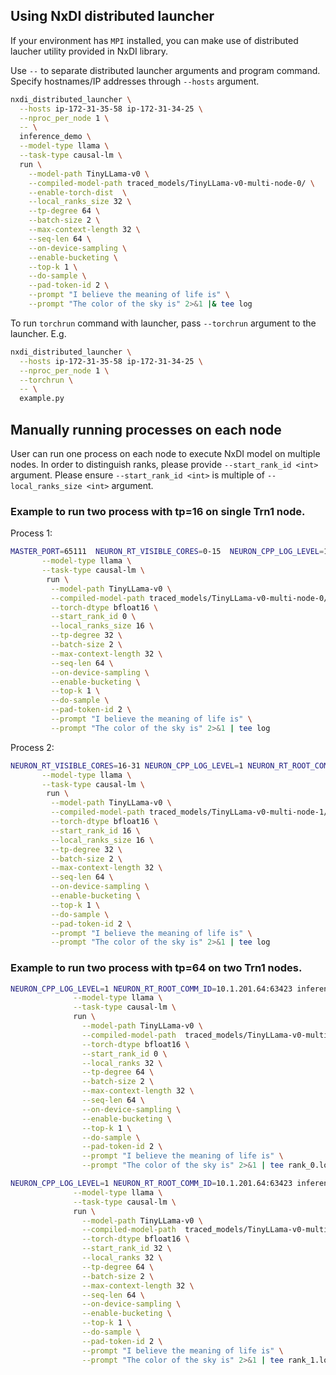 ## Using NxDI distributed launcher

If your environment has ``MPI`` installed, you can make use of distributed laucher utility provided in NxDI library.

Use ``--`` to separate distributed launcher arguments and program command. Specify hostnames/IP addresses through ``--hosts`` argument.

```bash
nxdi_distributed_launcher \
  --hosts ip-172-31-35-58 ip-172-31-34-25 \
  --nproc_per_node 1 \
  -- \
  inference_demo \
  --model-type llama \
  --task-type causal-lm \
  run \
    --model-path TinyLLama-v0 \
    --compiled-model-path traced_models/TinyLLama-v0-multi-node-0/ \
    --enable-torch-dist  \
    --local_ranks_size 32 \
    --tp-degree 64 \
    --batch-size 2 \
    --max-context-length 32 \
    --seq-len 64 \
    --on-device-sampling \
    --enable-bucketing \
    --top-k 1 \
    --do-sample \
    --pad-token-id 2 \
    --prompt "I believe the meaning of life is" \
    --prompt "The color of the sky is" 2>&1 |& tee log
```

To run ``torchrun`` command with launcher, pass ``--torchrun`` argument to the launcher. E.g.

```bash
nxdi_distributed_launcher \
  --hosts ip-172-31-35-58 ip-172-31-34-25 \
  --nproc_per_node 1 \
  --torchrun \
  -- \
  example.py
```


## Manually running processes on each node

User can run one process on each node to execute NxDI model on multiple nodes. In order to distinguish ranks,
please provide ``--start_rank_id <int>`` argument. Please ensure ``--start_rank_id <int>``
is multiple of ``--local_ranks_size <int>`` argument.


### Example to run two process with tp=16 on single Trn1 node.

Process 1:
```bash
MASTER_PORT=65111  NEURON_RT_VISIBLE_CORES=0-15  NEURON_CPP_LOG_LEVEL=1 NEURON_RT_ROOT_COMM_ID=10.1.201.64:63423 inference_demo \
       --model-type llama \
       --task-type causal-lm \
        run \
         --model-path TinyLLama-v0 \
         --compiled-model-path traced_models/TinyLLama-v0-multi-node-0/ \
         --torch-dtype bfloat16 \
         --start_rank_id 0 \
         --local_ranks_size 16 \
         --tp-degree 32 \
         --batch-size 2 \
         --max-context-length 32 \
         --seq-len 64 \
         --on-device-sampling \
         --enable-bucketing \
         --top-k 1 \
         --do-sample \
         --pad-token-id 2 \
         --prompt "I believe the meaning of life is" \
         --prompt "The color of the sky is" 2>&1 | tee log
```


Process 2:
```bash
NEURON_RT_VISIBLE_CORES=16-31 NEURON_CPP_LOG_LEVEL=1 NEURON_RT_ROOT_COMM_ID=10.1.201.64:63423 inference_demo \
       --model-type llama \
       --task-type causal-lm \
        run \
         --model-path TinyLLama-v0 \
         --compiled-model-path traced_models/TinyLLama-v0-multi-node-1/ \
         --torch-dtype bfloat16 \
         --start_rank_id 16 \
         --local_ranks_size 16 \
         --tp-degree 32 \
         --batch-size 2 \
         --max-context-length 32 \
         --seq-len 64 \
         --on-device-sampling \
         --enable-bucketing \
         --top-k 1 \
         --do-sample \
         --pad-token-id 2 \
         --prompt "I believe the meaning of life is" \
         --prompt "The color of the sky is" 2>&1 | tee log


```


### Example to run two process with tp=64 on two Trn1 nodes.

```bash
NEURON_CPP_LOG_LEVEL=1 NEURON_RT_ROOT_COMM_ID=10.1.201.64:63423 inference_demo \
              --model-type llama \
              --task-type causal-lm \
              run \
                --model-path TinyLLama-v0 \
                --compiled-model-path  traced_models/TinyLLama-v0-multi-node_0/ \
                --torch-dtype bfloat16 \
                --start_rank_id 0 \
                --local_ranks 32 \
                --tp-degree 64 \
                --batch-size 2 \
                --max-context-length 32 \
                --seq-len 64 \
                --on-device-sampling \
                --enable-bucketing \
                --top-k 1 \
                --do-sample \
                --pad-token-id 2 \
                --prompt "I believe the meaning of life is" \
                --prompt "The color of the sky is" 2>&1 | tee rank_0.log
```

```bash
NEURON_CPP_LOG_LEVEL=1 NEURON_RT_ROOT_COMM_ID=10.1.201.64:63423 inference_demo \
              --model-type llama \
              --task-type causal-lm \
              run \
                --model-path TinyLLama-v0 \
                --compiled-model-path  traced_models/TinyLLama-v0-multi-node_1/ \
                --torch-dtype bfloat16 \
                --start_rank_id 32 \
                --local_ranks 32 \
                --tp-degree 64 \
                --batch-size 2 \
                --max-context-length 32 \
                --seq-len 64 \
                --on-device-sampling \
                --enable-bucketing \
                --top-k 1 \
                --do-sample \
                --pad-token-id 2 \
                --prompt "I believe the meaning of life is" \
                --prompt "The color of the sky is" 2>&1 | tee rank_1.log
```
